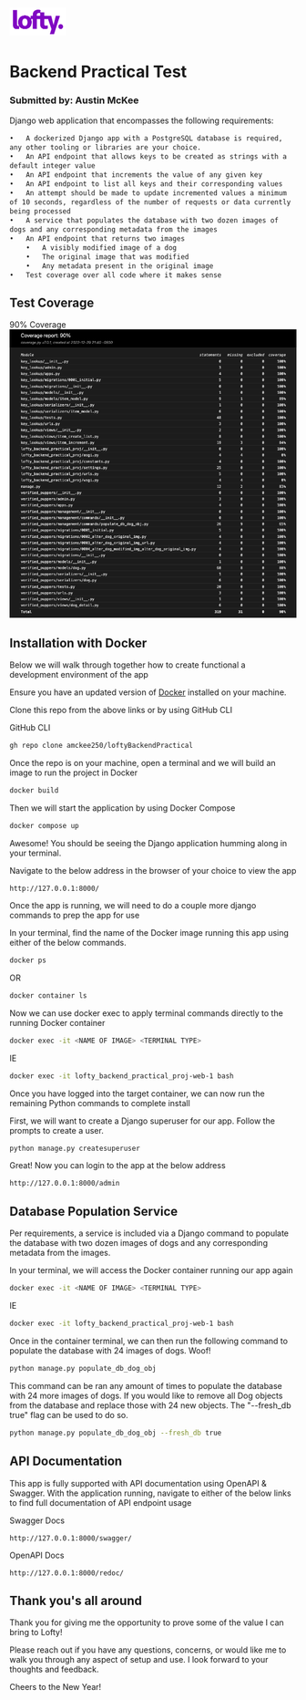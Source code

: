 # ![My Image](lofty.png) 
# Backend Practical Test

### Submitted by: Austin McKee

Django web application that encompasses the following requirements:

	•	A dockerized Django app with a PostgreSQL database is required, any other tooling or libraries are your choice.
	•	An API endpoint that allows keys to be created as strings with a default integer value
	•	An API endpoint that increments the value of any given key
	•	An API endpoint to list all keys and their corresponding values
	•	An attempt should be made to update incremented values a minimum of 10 seconds, regardless of the number of requests or data currently being processed
	•	A service that populates the database with two dozen images of dogs and any corresponding metadata from the images
	•	An API endpoint that returns two images
        •	A visibly modified image of a dog
        •	The original image that was modified
        •	Any metadata present in the original image
	•	Test coverage over all code where it makes sense

## Test Coverage
90% Coverage
![My Image](code_coverage.png)


## Installation with Docker

Below we will walk through together how to create functional a development environment of the app

Ensure you have an updated version of [Docker](https://docs.docker.com/get-docker/) installed on your machine.

Clone this repo from the above links or by using GitHub CLI

GitHub CLI
```bash
gh repo clone amckee250/loftyBackendPractical
```

Once the repo is on your machine, open a terminal and we will build an image to run the project in Docker
```bash
docker build
```

Then we will start the application by using Docker Compose
```bash
docker compose up
```

Awesome! You should be seeing the Django application humming along in your terminal.

Navigate to the below address in the browser of your choice to view the app
```
http://127.0.0.1:8000/
```

Once the app is running, we will need to do a couple more django commands to prep the app for use

In your terminal, find the name of the Docker image running this app using either of the below commands.
```bash
docker ps 
```
OR
```bash
docker container ls
```
Now we can use docker exec to apply terminal commands directly to the running Docker container
```bash
docker exec -it <NAME OF IMAGE> <TERMINAL TYPE>
```
IE 
```bash
docker exec -it lofty_backend_practical_proj-web-1 bash
```

Once you have logged into the target container, we can now run the remaining Python commands to complete install

First, we will want to create a Django superuser for our app. Follow the prompts to create a user.
```python
python manage.py createsuperuser
```

Great! Now you can login to the app at the below address
```
http://127.0.0.1:8000/admin
```
## Database Population Service
Per requirements, a service is included via a Django command to populate the database with two dozen images of dogs and any corresponding metadata from the images.

In your terminal, we will access the Docker container running our app again
```bash
docker exec -it <NAME OF IMAGE> <TERMINAL TYPE>
```
IE 
```bash
docker exec -it lofty_backend_practical_proj-web-1 bash
```

Once in the container terminal, we can then run the following command to populate the database with 24 images of dogs. Woof!
```bash
python manage.py populate_db_dog_obj
```

This command can be ran any amount of times to populate the database with 24 more images of dogs. If you would like to remove all Dog objects from the database and replace those with 24 new objects. The "--fresh_db true" flag can be used to do so.
```bash
python manage.py populate_db_dog_obj --fresh_db true
```


## API Documentation

This app is fully supported with API documentation using OpenAPI & Swagger.
With the application running, navigate to either of the below links to find full documentation of API endpoint usage

Swagger Docs
```
http://127.0.0.1:8000/swagger/
```

OpenAPI Docs
```
http://127.0.0.1:8000/redoc/
```


## Thank you's all around

Thank you for giving me the opportunity to prove some of the value I can bring to Lofty!

Please reach out if you have any questions, concerns, or would like me to walk you through any aspect of setup and use. I look forward to your thoughts and feedback.

Cheers to the New Year!